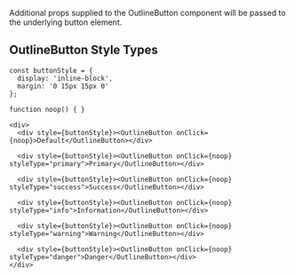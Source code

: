 Additional props supplied to the OutlineButton component will be passed to the underlying button element.

## OutlineButton Style Types

```
const buttonStyle = {
  display: 'inline-block',
  margin: '0 15px 15px 0'
};

function noop() { }

<div>
  <div style={buttonStyle}><OutlineButton onClick={noop}>Default</OutlineButton></div>

  <div style={buttonStyle}><OutlineButton onClick={noop} styleType="primary">Primary</OutlineButton></div>

  <div style={buttonStyle}><OutlineButton onClick={noop} styleType="success">Success</OutlineButton></div>

  <div style={buttonStyle}><OutlineButton onClick={noop} styleType="info">Information</OutlineButton></div>

  <div style={buttonStyle}><OutlineButton onClick={noop} styleType="warning">Warning</OutlineButton></div>

  <div style={buttonStyle}><OutlineButton onClick={noop} styleType="danger">Danger</OutlineButton></div>
</div>
```
